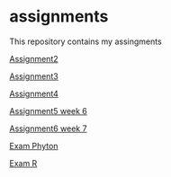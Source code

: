 # assignments
This repository contains my assingments


[Assignment2](https://github.com/LStiphout/assignments/blob/master/assignment2%20(1)%20(2).ipynb)

[Assignment3](https://github.com/LStiphout/assignments/blob/master/assignment3%20(1).ipynb)

[Assignment4](https://github.com/LStiphout/assignments/blob/master/assignment4%20(1).ipynb)

[Assignment5 week 6](https://github.com/LStiphout/assignments/blob/master/Graded_assignment1%20(1).ipynb)

[Assignment6 week 7](https://github.com/LStiphout/assignments/blob/master/Graded_assignment_2%20(1).ipynb)

[Exam Phyton](https://github.com/LStiphout/assignments/blob/master/exam_student_python_final.ipynb)

[Exam R](https://github.com/LStiphout/assignments/blob/master/Exam_student_R_Final.ipynb)
